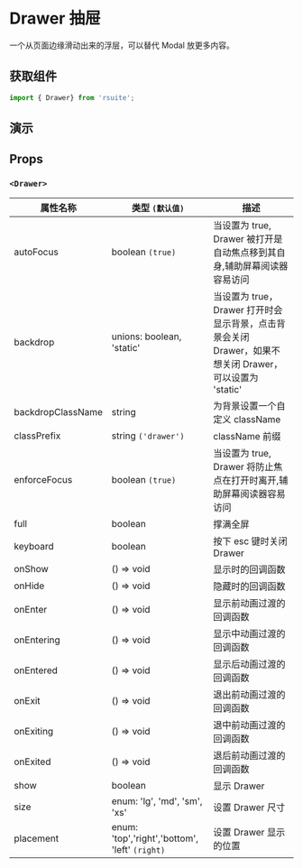 # Drawer 抽屉 [<i class="icon icon-edit2" ></i>](https://github.com/rsuite/rsuite.github.io/blob/master/src/components/drawer/index.md)

一个从页面边缘滑动出来的浮层，可以替代 Modal 放更多内容。

## 获取组件

```js
import { Drawer} from 'rsuite';
```

## 演示

<!--{demo}-->

## Props

### `<Drawer>`

| 属性名称          | 类型 `(默认值)`                                | 描述                                                                                                    |
| ----------------- | ---------------------------------------------- | ------------------------------------------------------------------------------------------------------- |
| autoFocus         | boolean `(true)`                               | 当设置为 true, Drawer 被打开是自动焦点移到其自身,辅助屏幕阅读器容易访问                                 |
| backdrop          | unions: boolean, 'static'                      | 当设置为 true，Drawer 打开时会显示背景，点击背景会关闭 Drawer，如果不想关闭 Drawer，可以设置为 'static' |
| backdropClassName | string                                         | 为背景设置一个自定义 className                                                                          |
| classPrefix       | string `('drawer')`                            | className 前缀                                                                                          |
| enforceFocus      | boolean `(true)`                               | 当设置为 true, Drawer 将防止焦点在打开时离开,辅助屏幕阅读器容易访问                                     |
| full              | boolean                                        | 撑满全屏                                                                                                |
| keyboard          | boolean                                        | 按下 esc 键时关闭 Drawer                                                                                |
| onShow            | () => void                                     | 显示时的回调函数                                                                                        |
| onHide            | () => void                                     | 隐藏时的回调函数                                                                                        |
| onEnter           | () => void                                     | 显示前动画过渡的回调函数                                                                                |
| onEntering        | () => void                                     | 显示中动画过渡的回调函数                                                                                |
| onEntered         | () => void                                     | 显示后动画过渡的回调函数                                                                                |
| onExit            | () => void                                     | 退出前动画过渡的回调函数                                                                                |
| onExiting         | () => void                                     | 退中前动画过渡的回调函数                                                                                |
| onExited          | () => void                                     | 退后前动画过渡的回调函数                                                                                |
| show              | boolean                                        | 显示 Drawer                                                                                             |
| size              | enum: 'lg', 'md', 'sm', 'xs'                   | 设置 Drawer 尺寸                                                                                        |
| placement         | enum: 'top','right','bottom', 'left' `(right)` | 设置 Drawer 显示的位置                                                                                  |
